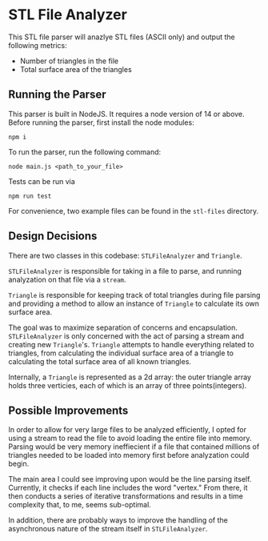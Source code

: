# STL File Analyzer

This STL file parser will anazlye STL files (ASCII only) and output the following metrics:

- Number of triangles in the file
- Total surface area of the triangles

## Running the Parser

This parser is built in NodeJS. It requires a node version of 14 or above. Before running the parser, first install the node modules:

```
npm i
```

To run the parser, run the following command:

```
node main.js <path_to_your_file>
```

Tests can be run via

```
npm run test
```

For convenience, two example files can be found in the `stl-files` directory.

## Design Decisions

There are two classes in this codebase: `STLFileAnalyzer` and `Triangle`.

`STLFileAnalyzer` is responsible for taking in a file to parse, and running analyzation on that file via a `stream`.

`Triangle` is responsible for keeping track of total triangles during file parsing and providing a method to allow an instance of `Triangle` to calculate its own surface area.

The goal was to maximize separation of concerns and encapsulation. `STLFileAnalyzer` is only concerned with the act of parsing a stream and creating new `Triangle`'s. `Triangle` attempts to handle everything related to triangles, from calculating the individual surface area of a triangle to calculating the total surface area of all known triangles.

Internally, a `Triangle` is represented as a 2d array: the outer triangle array holds three verticies, each of which is an array of three points(integers).

## Possible Improvements

In order to allow for very large files to be analyzed efficiently, I opted for using a stream to read the file to avoid loading the entire file into memory. Parsing would be very memory ineffiecient if a file that contained millions of triangles needed to be loaded into memory first before analyzation could begin.

The main area I could see improving upon would be the line parsing itself. Currently, it checks if each line includes the word "vertex." From there, it then conducts a series of iterative transformations and results in a time complexity that, to me, seems sub-optimal.

In addition, there are probably ways to improve the handling of the asynchronous nature of the stream itself in `STLFileAnalyzer`.
